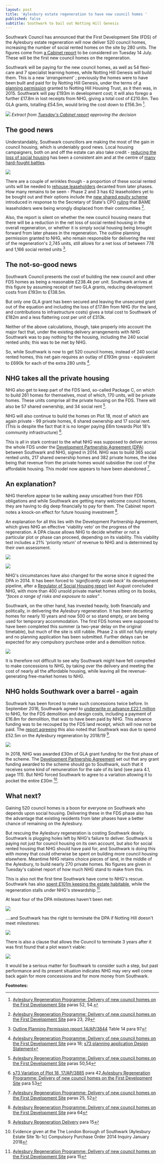 ```yaml
---
layout: post
title: 'Aylesbury estate regeneration to have new council homes '
published: false
subtitle: Southwark to bail out Notting Hill Genesis
---
```


Southwark Council has announced that the First Development Site (FDS) of the Aylesbury estate regeneration will now deliver 520 council homes, increasing the number of social rented homes on the site by 280 units. The figures come from [a Cabinet report](http://moderngov.southwark.gov.uk/documents/s89813/Report%20Aylesbury%20Regeneration%20programme%20-%20Delivery%20of%20New%20Council%20Homes.pdf) to be considered on Tuesday 14 July.  These will be the first new council homes on the regeneration.

Southwark will be paying for the new council homes, as well as 54 flexi-care and 7 specialist learning homes, while Notting Hill Genesis will build them.  This is a new _'arrangement'_ ; previously the homes were to have been built and paid for by Notting Hill Genesis, under the terms of [a planning permission](http://moderngov.southwark.gov.uk/documents/s53361/Report.pdf) granted to Notting Hill Housing Trust, as it then was, in 2015. Southwark will pay £193m in development cost; it will also forego a further £17.8m in lost receipts from NHG, giving a total cost of £210.8m. Two GLA grants, totalling £54.5m, would bring the cost down to £156.3m [^1].

![](/img/combinedtotal.png)
*Extract from [Tuesday's Cabinet report](http://moderngov.southwark.gov.uk/documents/s89813/Report%20Aylesbury%20Regeneration%20programme%20-%20Delivery%20of%20New%20Council%20Homes.pdf) approving the decision*

## The good news

Understandably, Southwark councillors are making the most of the gain in council housing, which is undeniably good news.  Local housing campaigners, both on and off the estate can also take credit - [reducing the loss of social housing](http://35percent.org/aylesbury-estate/) has been a consistent aim and at the centre of [many hard-fought battles](http://35percent.org/2017-05-08-aylesbury-cpo-what-has-really-happened/).

![](/img/kierontweet.png)

There are a couple of wrinkles though - a proportion of these social rented units will be needed to [rehouse leaseholders](http://www.aylesburynow.london/web/uploads/files/New_Homes/Information-for-Aylesbury-Leaseholders.pdf) decanted from later phases. How many remains to be seen - Phase 2 and 3 has 62 leaseholders yet to be bought out and their options include the [new shared equity scheme](http://moderngov.southwarksites.com/documents/s74901/Report%20Amending%20the%20shared%20equity%20rehousing%20policy%20for%20qualifying%20homeowners%20affected%20by%20regenerati.pdf) introduced in response to the Secretary of State's CPO [ruling](https://www.theguardian.com/society/2016/sep/16/government-blocks-controversial-plan-to-force-out-housing-estate-residents) that BAME leaseholders were being wrongly displaced from their communities [^2].

Also, the report is silent on whether the new council housing means that there will be a reduction in the net loss of social rented housing in the overall regeneration, or whether it is simply social housing being brought forward from later phases in the regeneration. The outline planning permission granted to NHG, who remain responsible for delivering the rest of the regeneration's 2,745 units, still allows for a net loss of between 778 and 1,166 social rented units [^3].

## The not-so-good news

Southwark Council presents the cost of building the new council and other FDS homes as being a reasonable £238.4k per unit. Southwark arrives at this figure by assuming receipt of two GLA grants, reducing development costs from £193m to £138.5m.

But only one GLA grant has been secured and leaving the unsecured grant out of the equation and including the loss of £17.8m from NHG (for the land, and contributions to infrastructure costs) gives a total cost to Southwark of £182m and a less flattering cost per unit of £313k.

Neither of the above calculations, though, take properly into account the major fact that, under the existing delivery arrangements with NHG Southwark was to pay nothing for the housing, including the 240 social rented units; this was to be met by NHG.

So, while Southwark is now to get 520 council homes, instead of 240 social rented homes, this net gain requires an outlay of £193m gross - equivalent to £690k for each of the extra 280 units [^4].

## NHG takes all the private housing

NHG also get to keep part of the FDS land, so-called Package C, on which to build 261 homes for themselves, most of which, 170 units, will be private homes.  These units comprise all the private housing on the FDS. There will also be 57 shared ownership, and 34 social rent [^5].

NHG will also continue to build the homes on Plot 18, most of which are again private -  99 private homes,   6 shared ownership and 17 social rent. (This is despite the fact that it is no longer paying £6m towards Plot 18's community infrastructure) [^6].

This is all in stark contrast to the what NHG was supposed to deliver across the whole FDS under the [Development Partnership Agreement (DPA)](/img/aylesburyDPA.pdf) between Southwark and NHG, signed in 2014.  NHG was to build 365 social rented units, 217 shared ownership homes and 382 private homes, the idea being that revenue from the private homes would subsidise the cost of the affordable housing.  This model now appears to have been abandoned [^7].

## An explanation?

NHG therefore appear to be walking away unscathed from their FDS obligations and while Southwark are getting many welcome council homes, they are having to dig deep financially to pay for them.  The Cabinet report notes a knock-on effect for future housing investment [^8].

An explanation for all this lies with the Development Partnership Agreement, which gives NHG an effective 'viability veto' on the progress of the regeneration. A DPA clause allows NHG to decide whether or not a particular plot or phase can proceed, depending on its viability.  This viability test includes a 21% 'priority return' of revenue to NHG and is determined by their own assessment.

![](/img/pvc.png)

![](/img/nhtprofit.png)

NHG's circumstances have also changed for the worse since it signed the DPA in 2014.  It has been forced to  _'significantly scale back'_ its development pipeline, after a [Regulator of Social Housing report](https://www.insidehousing.co.uk/news/news/notting-hill-genesis-scales-back-development-plans-amid-changing-market-conditions-62506) last August concluded NHG, with more than 400 unsold private market homes sitting on its books, _“faces a range of risks and exposure to sales”_ .

Southwark, on the other hand, has invested heavily, both financially and politically, in delivering the Aylesbury regeneration. It has been decanting homes for nearly 10 years and now 500 or so stand empty, or are being used for temporary accommodation. The  first FDS homes were supposed to have been completed this summer (a two-year delay on the original timetable), but much of the site is still rubble.  Phase 2 is still not fully empty and no planning application has been submitted.  Further delays can be expected for any compulsory purchase order and a demolition notice.

![](/img/phasingaylesburynow.png)

It is therefore not difficult to see why Southwark might have felt compelled to make concessions to NHG, by taking over the delivery and meeting the cost of nearly all the affordable housing, while leaving all the revenue-generating free-market homes to NHG.

## NHG holds Southwark over a barrel - again

Southwark has been forced to make such concessions twice before. In September 2016, Southwark agreed to [underwrite or advance £22.1 million](http://moderngov.southwark.gov.uk/documents/s63817/Report.Aylesbury%20Regeneration%20Delivery.pdf) to NHG, for the FDS demolition and design costs, including a payment of £16.8m for demolition, that was to have been paid by NHG.  This advance funding was to be recouped by the FDS land receipt, which will now not be paid. The [report agreeing](http://moderngov.southwark.gov.uk/documents/s63817/Report.Aylesbury%20Regeneration%20Delivery.pdf) this also noted that Southwark was due to spend £52.5m on the Aylesbury regeneration by 2018/19 [^9]. 

![](/img/nhttproceed.png)

In 2018, NHG was awarded £30m of GLA grant funding for the first phase of the scheme. The [Development Partnership Agreement](/img/aylesburyDPA.pdf) set out that any grant funding awarded to the scheme should go to Southwark, such that it receives some kind of remuneration for the sale of its land (see para 4.1, page 111). But NHG forced Southwark to agree to a variation allowing it to pocket the entire £30m [^10].

## What next?

Gaining 520 council homes is a boon for everyone on Southwark who depends upon social housing.  Delivering these in the FDS phase also has the advantage that existing residents from later phases have a better chance of remaining on the Aylesbury.

But rescuing the Aylesbury regeneration is costing Southwark dearly.  Southwark is plugging holes left by NHG's failure to deliver. Southwark is paying not just for council housing on its own account, but also for social rented housing that NHG should have paid for, and Southwark is doing this with money that could otherwise be spent on building more council housing elsewhere.  Meantime NHG retains choice pieces of land, in the middle of the Aylesbury, to build nearly 270 private homes.  No figures are given in Tuesday's cabinet report of how much NHG stand to make from this.

This is also not the first time Southwark have come to NHG's rescue.  Southwark has also [spent £101m keeping the estate habitable](https://moderngov.southwark.gov.uk/documents/s89813/Report%20Aylesbury%20Regeneration%20programme%20-%20Delivery%20of%20New%20Council%20Homes.pdf), while the regeneration stalls under NHG's stewardship [^11].

At least four of the DPA milestones haven't been met:

![](/img/aylesburymilestones.png)

....and Southwark has the right to terminate the DPA if Notting Hill doesn't meet milestones:

![](/img/termination1.png)

There is also a clause that allows the Council to terminate 3 years after it was first found that a plot wasn't viable:

![](/img/termination2.png)

It would be a serious matter for Southwark to consider such a step, but past performance and its present situation indicates NHG may very well come back again for more concessions and for more money from Southwark.

__Footnotes:__

[^1]: [Aylesbury Regeneration Programme: Delivery of new council homes on the First Development Site](http://moderngov.southwarksites.com/documents/s74901/Report%20Amending%20the%20shared%20equity%20rehousing%20policy%20for%20qualifying%20homeowners%20affected%20by%20regenerati.pdf) paras 52, 54.

[^2]: [Aylesbury Regeneration Programme: Delivery of new council homes on the First Development Site](http://moderngov.southwarksites.com/documents/s74901/Report%20Amending%20the%20shared%20equity%20rehousing%20policy%20for%20qualifying%20homeowners%20affected%20by%20regenerati.pdf) para 23, 29

[^3]: [Outline Planning Permission report 14/AP/3844](https://moderngov.southwark.gov.uk/documents/s53361/Report.pdf) Table 14 para 97

[^4]: [Aylesbury Regeneration Programme: Delivery of new council homes on the First Development Site](http://moderngov.southwarksites.com/documents/s74901/Report%20Amending%20the%20shared%20equity%20rehousing%20policy%20for%20qualifying%20homeowners%20affected%20by%20regenerati.pdf) para 18; [s73 planning application Design Statement](http://aylesburynow.london/web/uploads/files/Planning_Application/section73_1/06_Design_addendum.pdf)

[^5]: [Aylesbury Regeneration Programme: Delivery of new council homes on the First Development Site](https://moderngov.southwark.gov.uk/documents/s89813/Report%20Aylesbury%20Regeneration%20programme%20-%20Delivery%20of%20New%20Council%20Homes.pdf) paras 50,54

[^6]: [s73 Variation of Plot 18, 17/AP/3885](http://moderngov.southwarksites.com/documents/s78337/ITEM%207.1%207.2%20-%20REPORT%2017AP3885%2017AP3846.pdf) para 42,[Aylesbury Regeneration Programme: Delivery of new council homes on the First Development Site](https://moderngov.southwark.gov.uk/documents/s89813/Report%20Aylesbury%20Regeneration%20programme%20-%20Delivery%20of%20New%20Council%20Homes.pdf) para 53

[^7]: [Aylesbury Regeneration Programme: Delivery of new council homes on the First Development Site](https://moderngov.southwark.gov.uk/documents/s89813/Report%20Aylesbury%20Regeneration%20programme%20-%20Delivery%20of%20New%20Council%20Homes.pdf) paras 25, 52

[^8]: [Aylesbury Regeneration Programme: Delivery of new council homes on the First Development Site](https://moderngov.southwark.gov.uk/documents/s89813/Report%20Aylesbury%20Regeneration%20programme%20-%20Delivery%20of%20New%20Council%20Homes.pdf) para 64

[^9]: [Aylesbury Regeneration Delivery](http://moderngov.southwark.gov.uk/documents/s63817/Report.Aylesbury%20Regeneration%20Delivery.pdf) para 15

[^10]: Evidence given at the The London Borough of Southwark (Aylesbury Estate Site 1b-1c) Compulsory Purchase Order 2014 Inquiry January 2018

[^11]: [Aylesbury Regeneration Programme: Delivery of new council homes on the First Development Site](https://moderngov.southwark.gov.uk/documents/s89813/Report%20Aylesbury%20Regeneration%20programme%20-%20Delivery%20of%20New%20Council%20Homes.pdf) para 15




